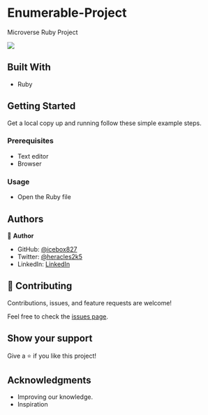 # Enumerable-Project
Microverse Ruby Project

![](https://img.shields.io/badge/Microverse-blueviolet)

## Built With

- Ruby

## Getting Started

Get a local copy up and running follow these simple example steps.

### Prerequisites

- Text editor
- Browser

### Usage

- Open the Ruby file

## Authors

👤 **Author**

- GitHub: [@icebox827](https://github.com/icebox827)
- Twitter: [@heracles2k5](https://twitter.com/@heracles2k5)
- LinkedIn: [LinkedIn](https://www.linkedin.com/in/denis-lafontant-37031439/)

## 🤝 Contributing

Contributions, issues, and feature requests are welcome!

Feel free to check the [issues page](https://github.com/icebox827/Bubble-sort/issues/2).

## Show your support

Give a ⭐️ if you like this project!

## Acknowledgments

- Improving our knowledge.
- Inspiration

